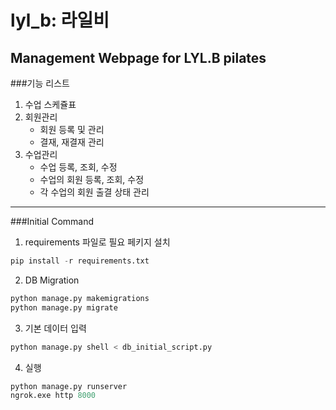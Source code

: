 # lyl_b: 라일비
## Management Webpage for LYL.B pilates

###기능 리스트
1. 수업 스케쥴표
2. 회원관리
   - 회원 등록 및 관리
   - 결재, 재결재 관리
3. 수업관리
   - 수업 등록, 조회, 수정
   - 수업의 회원 등록, 조회, 수정
   - 각 수업의 회원 출결 상태 관리

-----

###Initial Command
1. requirements 파일로 필요 페키지 설치
```python
pip install -r requirements.txt
```
2. DB Migration
```python
python manage.py makemigrations
python manage.py migrate
```
3. 기본 데이터 입력
```python
python manage.py shell < db_initial_script.py
```
4. 실행
```python
python manage.py runserver
ngrok.exe http 8000
```